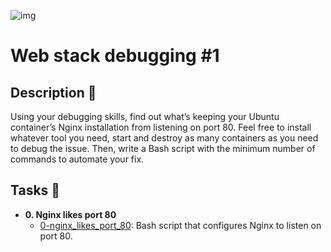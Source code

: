 ![img](https://assets.imaginablefutures.com/media/images/ALX_Logo.max-200x150.png)

# Web stack debugging #1

## Description :page_facing_up:

Using your debugging skills, find out what’s keeping your Ubuntu container’s Nginx installation from listening on port 80. Feel free to install whatever tool you need, start and destroy as many containers as you need to debug the issue. Then, write a Bash script with the minimum number of commands to automate your fix.

## Tasks :page_with_curl:

* **0. Nginx likes port 80**
  * [0-nginx_likes_port_80](./0-nginx_likes_port_80): Bash script that configures Nginx to listen on port 80.
